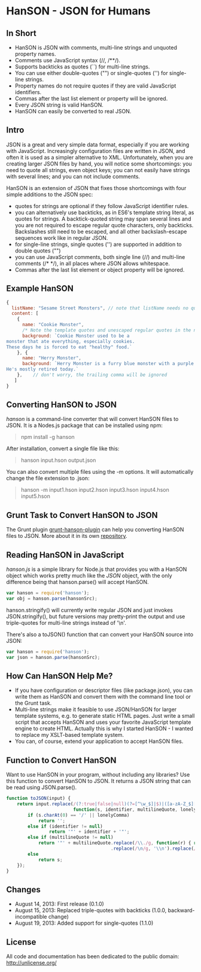 HanSON - JSON for Humans
========================

In Short
---------
* HanSON is JSON with comments, multi-line strings and unquoted property names.
* Comments use JavaScript syntax (//, /**/).
* Supports backticks as quotes (``) for multi-line strings.
* You can use either double-quotes ("") or single-quotes ('') for single-line strings.
* Property names do not require quotes if they are valid JavaScript identifiers.
* Commas after the last list element or property will be ignored.
* Every JSON string is valid HanSON.
* HanSON can easily be converted to real JSON. 



Intro
------
JSON is a great and very simple data format, especially if you are working with JavaScript. Increasingly configuration 
files are written in JSON, and often it is used as a simpler alternative to XML. Unfortunately, when you are creating
larger JSON files by hand, you will notice some shortcomings: you need to quote all strings, even object keys; 
you can not easily have strings with several lines; and you can not include comments. 

HanSON is an extension of JSON that fixes those shortcomings with four simple additions to the JSON spec:
* quotes for strings are optional if they follow JavaScript identifier rules.
* you can alternatively use backticks, as in ES6's template string literal, as quotes for strings. 
  A backtick-quoted string may span several lines and you are not required to escape regular quote characters,
  only backticks. Backslashes still need to be escaped, and all other backslash-escape sequences work like in 
  regular JSON.
* for single-line strings, single quotes ('') are supported in addition to double quotes ("")
* you can use JavaScript comments, both single line (//) and multi-line comments (/* */), in all places where JSON allows whitespace.
* Commas after the last list element or object property will be ignored. 
  
  

Example HanSON
---------------
```js
{
  listName: "Sesame Street Monsters", // note that listName needs no quotes
  content: [
    {
      name: "Cookie Monster",
      /* Note the template quotes and unescaped regular quotes in the next string */
      background: `Cookie Monster used to be a
monster that ate everything, especially cookies.
These days he is forced to eat "healthy" food.`
    }, {
      name: "Herry Monster",
      background: `Herry Monster is a furry blue monster with a purple nose.
He's mostly retired today.`
    },    // don't worry, the trailing comma will be ignored
   ]
}
```
  
  
Converting HanSON to JSON
----------------------------
*hanson* is a command-line converter that will convert HanSON files to JSON. 
It is a Nodes.js package that can be installed using npm:
> npm install -g hanson

After installation, convert a single file like this:
> hanson input.hson output.json

You can also convert multiple files using the -m options. It will automatically change the file extension to .json:
> hanson -m input1.hson input2.hson input3.hson input4.hson input5.hson



Grunt Task to Convert HanSON to JSON
--------------------------------------

The Grunt plugin <a href="https://github.com/timjansen/grunt-hanson-plugin">grunt-hanson-plugin</a> can help you converting 
HanSON files to JSON. More about it in its own <a href="https://github.com/timjansen/grunt-hanson-plugin">repository</a>.


Reading HanSON in JavaScript
-------------------------------
*hanson.js* is a simple library for Node.js that provides you with a HanSON object which works pretty much like the *JSON*
object, with the only difference being that hanson.parse() will accept HanSON.

```js
var hanson = require('hanson');
var obj = hanson.parse(hansonSrc);
```
 
hanson.stringify() will currently write regular JSON and just invokes JSON.stringify(), but future versions may pretty-print 
the output and use triple-quotes for multi-line strings instead of '\n'.

There's also a toJSON() function that can convert your HanSON source into JSON:
```js
var hanson = require('hanson');
var json = hanson.parse(hansonSrc);
```



How Can HanSON Help Me?
--------------------------
* If you have configuration or descriptor files (like package.json), you can write them as HanSON and convert them 
  with the command line tool or the Grunt task.
* Multi-line strings make it feasible to use JSON/HanSON for larger template systems, e.g. to generate static HTML pages. 
  Just write a small script that accepts HanSON and uses your favorite JavaScript template engine to create HTML.
  Actually this is why I started HanSON - I wanted to replace my XSLT-based template system.
* You can, of course, extend your application to accept HanSON files.



Function to Convert HanSON
----------------------------
Want to use HanSON in your program, without including any libraries? Use this function to convert
HanSON to JSON. It returns a JSON string that can be read using JSON.parse().

```js
function toJSON(input) {
	return input.replace(/(?:true|false|null)(?=[^\w_$]|$)|([a-zA-Z_$][\w_$]*)|`((?:\\.|[^`])*)`|"(?:\\.|[^"])*"|(,)(?=\s*[}\]])|\/\*[^]*?\*\/|\/\/.*\n?/g, 
						 function(s, identifier, multilineQuote, lonelyComma) {
		if (s.charAt(0) == '/' || lonelyComma)
			return '';
		else if (identifier != null)
				return '"' + identifier + '"';
		else if (multilineQuote != null)
			return '"' + multilineQuote.replace(/\\./g, function(r) { return r == '\\"' ? '"' : (r == '\\`' ? '`' : r); })
			                           .replace(/\n/g, '\\n').replace(/"/g, '\\"') +  '"';
		else 
			return s;
	});
}
```

Changes
--------
* August 14, 2013: First release (0.1.0)
* August 15, 2013: Replaced triple-quotes with backticks (1.0.0, backward-incompatible change)
* August 19, 2013: Added support for single-quotes (1.1.0)

License
--------
All code and documentation has been dedicated to the public domain:
http://unlicense.org/






  